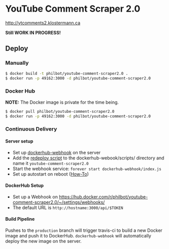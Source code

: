 # YouTube Comment Scraper 2.0

http://ytcomments2.klostermann.ca

**Still WORK IN PROGRESS!**

## Deploy

### Manually

``` bash
$ docker build -t philbot/youtube-comment-scraper2.0 .
$ docker run -p 49162:3000 -d philbot/youtube-comment-scraper2.0
```
### Docker Hub

**NOTE:** The Docker image is private for the time being.

``` bash
$ docker pull philbot/youtube-comment-scraper2.0
$ docker run -p 49162:3000 -d philbot/youtube-comment-scraper2.0
```

### Continuous Delivery

#### Server setup

* Set up [dockerhub-webhook](https://github.com/philbot9/dockerhub-webhook) on the server
* Add the [redeploy script](scripts/redeploy.sh) to the dockerhub-webook/scripts/ directory and name it `youtube-comment-scraper2.0`
* Start the webhook service: `forever start dockerhub-webhook/index.js`
* Set up autostart on reboot ([How-To](http://stackoverflow.com/questions/13385029/automatically-start-forever-node-on-system-restart))

#### DockerHub Setup

* Set up a Webhook on https://hub.docker.com/r/philbot/youtube-comment-scraper2.0/~/settings/webhooks/
* The default URL is `http://hostname:3000/api/$TOKEN`


#### Build Pipeline

Pushes to the `production` branch will trigger travis-ci to build a new
Docker image and push it to DockerHub. `dockerhub-webhook` will automatically
deploy the new image on the server.
